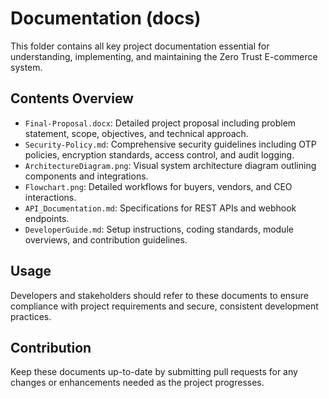 # Documentation (docs)

This folder contains all key project documentation essential for understanding, implementing, and maintaining the Zero Trust E-commerce system.

## Contents Overview

- `Final-Proposal.docx`: Detailed project proposal including problem statement, scope, objectives, and technical approach.
- `Security-Policy.md`: Comprehensive security guidelines including OTP policies, encryption standards, access control, and audit logging.
- `ArchitectureDiagram.png`: Visual system architecture diagram outlining components and integrations.
- `Flowchart.png`: Detailed workflows for buyers, vendors, and CEO interactions.
- `API_Documentation.md`: Specifications for REST APIs and webhook endpoints.
- `DeveloperGuide.md`: Setup instructions, coding standards, module overviews, and contribution guidelines.

## Usage

Developers and stakeholders should refer to these documents to ensure compliance with project requirements and secure, consistent development practices.

## Contribution

Keep these documents up-to-date by submitting pull requests for any changes or enhancements needed as the project progresses.
